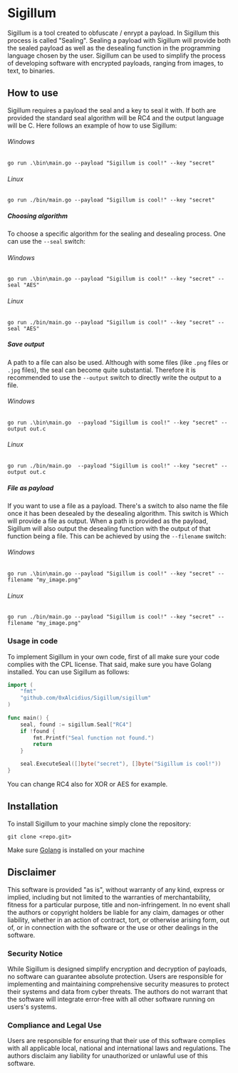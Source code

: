 # Sigillum
Sigillum is a tool created to obfuscate / enrypt a payload. In Sigillum this process is called "Sealing". Sealing a payload with Sigillum will provide both the sealed payload as well as the desealing function in the programming language chosen by the user. Sigillum can be used to simplify the process of developing software with encrypted payloads, ranging from images, to text, to binaries.
## How to use
Sigillum requires a payload the seal and a key to seal it with. If both are provided the standard seal algorithm will be RC4 and the output language will be C. Here follows an example of how to use Sigillum:
###### Windows
```shell
go run .\bin\main.go --payload "Sigillum is cool!" --key "secret"
```
###### Linux
```shell
go run ./bin/main.go --payload "Sigillum is cool!" --key "secret"
```
##### Choosing algorithm
To choose a specific algorithm for the sealing and desealing process. One can use the `--seal` switch:
###### Windows
```shell
go run .\bin\main.go --payload "Sigillum is cool!" --key "secret" --seal "AES"
```
###### Linux
```shell
go run ./bin/main.go --payload "Sigillum is cool!" --key "secret" --seal "AES"
```
##### Save output
A path to a file can also be used. Although with some files (like `.png` files or `.jpg` files), the seal can become quite substantial. Therefore it is recommended to use the `--output` switch to directly write the output to a file.
###### Windows
```shell
go run .\bin\main.go  --payload "Sigillum is cool!" --key "secret" --output out.c
```
###### Linux
```shell
go run ./bin/main.go  --payload "Sigillum is cool!" --key "secret" --output out.c
```
##### File as payload
If you want to use a file as a payload. There's a switch to also name the file once it has been desealed by the desealing algorithm. This switch is 
Which will provide a file as output. When a path is provided as the payload, Sigillum will also output the desealing function with the output of that function being a file. This can be achieved by using the `--filename` switch:
###### Windows
```shell
go run .\bin\main.go --payload "Sigillum is cool!" --key "secret" --filename "my_image.png"
```
###### Linux
```shell
go run ./bin/main.go --payload "Sigillum is cool!" --key "secret" --filename "my_image.png"
```
### Usage in code
To implement Sigillum in your own code, first of all make sure your code complies with the CPL license. That said, make sure you have Golang installed. You can use Sigillum as follows:
```go
import (
	"fmt"
	"github.com/0xAlcidius/Sigillum/sigillum"
)
 
func main() {
	seal, found := sigillum.Seal["RC4"]
	if !found {
		fmt.Printf("Seal function not found.")
		return
	}

	seal.ExecuteSeal([]byte("secret"), []byte("Sigillum is cool!"))
}
```
You can change RC4 also for XOR or AES for example.
## Installation
To install Sigillum to your machine simply clone the repository:
```shell
git clone <repo.git>
```
Make sure [Golang](https://golang.google.cn/dl/) is installed on your machine
## Disclaimer
This software is provided "as is", without warranty of any kind, express or implied, including but not limited to the warranties of merchantability, fitness for a particular purpose, title and non-infringement. In no event shall the authors or copyright holders be liable for any claim, damages or other liability, whether in an action of contract, tort, or otherwise arising form, out of, or in connection with the software or the use or other dealings in the software.
### Security Notice
While Sigillum is designed simplify encryption and decryption of payloads, no software can guarantee absolute protection. Users are responsible for implementing and maintaining comprehensive security measures to protect their systems and data from cyber threats. The authors do not warrant that the software will integrate error-free with all other software running on users's systems.
### Compliance and Legal Use
Users are responsible for ensuring that their use of this software complies with all applicable local, national and international laws and regulations. The authors disclaim any liability for unauthorized or unlawful use of this software.
